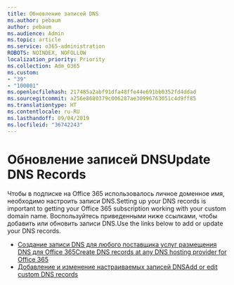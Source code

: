 ```yaml
---
title: Обновление записей DNS
ms.author: pebaum
author: pebaum
ms.audience: Admin
ms.topic: article
ms.service: o365-administration
ROBOTS: NOINDEX, NOFOLLOW
localization_priority: Priority
ms.collection: Adm_O365
ms.custom:
- "39"
- "100001"
ms.openlocfilehash: 217485a2abf91dfa48ffe44e691bb0352fd4ddad
ms.sourcegitcommit: a256e8680379c006287ae30996763051c4d9ff85
ms.translationtype: HT
ms.contentlocale: ru-RU
ms.lasthandoff: 09/04/2019
ms.locfileid: "36742243"
---
```

# <a name="update-dns-records"></a><span data-ttu-id="9a680-102">Обновление записей DNS</span><span class="sxs-lookup"><span data-stu-id="9a680-102">Update DNS Records</span></span>

<span data-ttu-id="9a680-103">Чтобы в подписке на Office 365 использовалось личное доменное имя, необходимо настроить записи DNS.</span><span class="sxs-lookup"><span data-stu-id="9a680-103">Setting up your DNS records is important to getting your Office 365 subscription working with your custom domain name.</span></span> <span data-ttu-id="9a680-104">Воспользуйтесь приведенными ниже ссылками, чтобы добавить или обновить записи DNS.</span><span class="sxs-lookup"><span data-stu-id="9a680-104">Use the links below to add or update your DNS records.</span></span>
  
- [<span data-ttu-id="9a680-105">Создание записи DNS для любого поставщика услуг размещения DNS для Office 365</span><span class="sxs-lookup"><span data-stu-id="9a680-105">Create DNS records at any DNS hosting provider for Office 365</span></span>](https://docs.microsoft.com/office365/admin/get-help-with-domains/create-dns-records-at-any-dns-hosting-provider)  
- [<span data-ttu-id="9a680-106">Добавление и изменение настраиваемых записей DNS</span><span class="sxs-lookup"><span data-stu-id="9a680-106">Add or edit custom DNS records</span></span>](https://docs.microsoft.com/office365/admin/dns/add-or-edit-custom-dns-records)